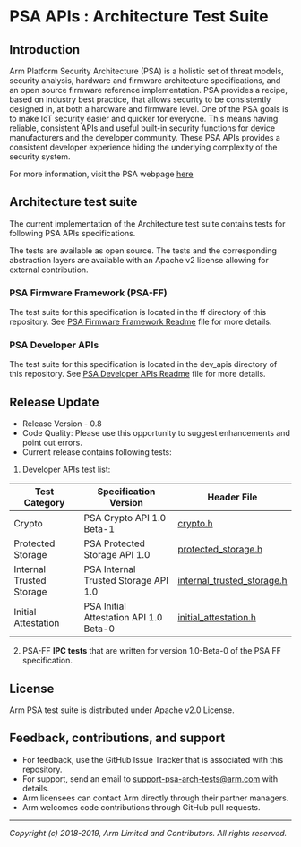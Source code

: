 
# PSA APIs : Architecture Test Suite

## Introduction

Arm Platform Security Architecture (PSA) is a holistic set of threat models, security analysis, hardware and firmware architecture specifications, and an open source firmware reference implementation. PSA provides a recipe, based on industry best practice, that allows security to be consistently designed in, at both a hardware and firmware level. One of the PSA goals is to make IoT security easier and quicker for everyone. This means having reliable, consistent APIs and useful built-in security functions for device manufacturers and the developer community. These PSA APIs provides a consistent developer experience hiding the underlying complexity of the security system.

For more information, visit the PSA webpage [here](https://developer.arm.com/products/architecture/platform-security-architecture)

## Architecture test suite

The current implementation of the Architecture test suite contains tests for following PSA APIs specifications.

The tests are available as open source. The tests and the corresponding abstraction layers are available with an Apache v2 license allowing for external contribution.

### PSA Firmware Framework (PSA-FF)
The test suite for this specification is located in the ff directory of this repository. See [PSA Firmware Framework Readme](ff/README.md) file for more details.

### PSA Developer APIs
The test suite for this specification is located in the dev_apis directory of this repository. See [PSA Developer APIs Readme](dev_apis/README.md) file for more details.

## Release Update
 - Release Version - 0.8
 - Code Quality: Please use this opportunity to suggest enhancements and point out errors.
 - Current release contains following tests:
 1. Developer APIs test list:

| Test Category            | Specification Version                | Header File                                                                       |
|--------------------------|--------------------------------------|-----------------------------------------------------------------------------------|
| Crypto                   | PSA Crypto API 1.0 Beta-1                  | [crypto.h](../api-specs/include/psa/crypto.h)                                     |
| Protected Storage        | PSA Protected Storage API 1.0       | [protected_storage.h](../api-specs/include/psa/protected_storage.h)               |
| Internal Trusted Storage | PSA Internal Trusted Storage API 1.0 | [internal_trusted_storage.h](../api-specs/include/psa/internal_trusted_storage.h) |
| Initial Attestation      | PSA Initial Attestation API 1.0 Beta-0     | [initial_attestation.h](../api-specs/include/psa/initial_attestation.h)           |

2. PSA-FF **IPC tests** that are written for version 1.0-Beta-0 of the PSA FF specification.

## License

Arm PSA test suite is distributed under Apache v2.0 License.

## Feedback, contributions, and support

 - For feedback, use the GitHub Issue Tracker that is associated with this repository.
 - For support, send an email to support-psa-arch-tests@arm.com with details.
 - Arm licensees can contact Arm directly through their partner managers.
 - Arm welcomes code contributions through GitHub pull requests.

--------------

*Copyright (c) 2018-2019, Arm Limited and Contributors. All rights reserved.*
